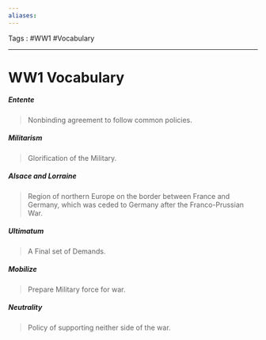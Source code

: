 ```yaml
---
aliases: 
---
```

Tags : #WW1 #Vocabulary 
___
# WW1 Vocabulary
##### Entente
>Nonbinding agreement to follow common policies.

##### Militarism
>Glorification of the Military.

##### Alsace and Lorraine
>Region of northern Europe on the border between France and Germany, which was ceded to Germany after the Franco-Prussian War.

##### Ultimatum
>A Final set of Demands.

##### Mobilize
>Prepare Military force for war.

##### Neutrality
>Policy of supporting neither side of the war.


